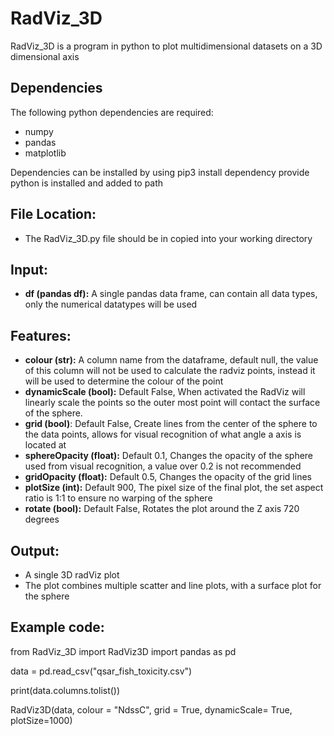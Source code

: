 <h1> RadViz_3D </h1>

<p>RadViz_3D is a program in python to plot multidimensional datasets on a 3D dimensional axis</p>

<h2>Dependencies</h2>
<p>The following python dependencies are required:</p>
<ul>
<li>numpy</li>
<li>pandas</li>
<li>matplotlib</li>
</ul>
<p>Dependencies can be installed by using pip3 install dependency provide python is installed and added to path</p>

<h2>File Location:</h2>
<ul>
<li> The RadViz_3D.py file should be in copied into your working directory </li>
</ul>

<h2>Input:</h2>
<ul>
<li><b>df (pandas df):</b> A single pandas data frame, can contain all data types, only the numerical datatypes will be used</li>
</ul>

<h2>Features:</h2>
<ul>
<li><b>colour (str):</b> A column name from the dataframe, default null, the value of this column will not be used to calculate the radviz points, instead it will be used to determine the colour of the point</li>
<li><b>dynamicScale (bool):</b> Default False, When activated the RadViz will linearly scale the points so the outer most point will contact the surface of the sphere.</li>
<li><b>grid (bool)</b>:</b> Default False, Create lines from the center of the sphere to the data points, allows for visual recognition of what angle a axis is located at</li>
<li><b>sphereOpacity (float):</b> Default 0.1, Changes the opacity of the sphere used from visual recognition, a value over 0.2 is not recommended
<li><b>gridOpacity (float):</b> Default 0.5, Changes the opacity of the grid lines</li>
<li><b>plotSize (int):</b> Default 900, The pixel size of the final plot, the set aspect ratio is 1:1 to ensure no warping of the sphere</li>
<li><b>rotate (bool):</b> Default False, Rotates the plot around the Z axis 720 degrees
</ul>

<h2>Output:</h2>
<ul>
<li>A single 3D radViz plot</li>
<li>The plot combines multiple scatter and line plots, with a surface plot for the sphere</li>
</ul>

<h2>Example code:</h2>
<p>
from RadViz_3D import RadViz3D
import pandas as pd

data = pd.read_csv("qsar_fish_toxicity.csv")

print(data.columns.tolist())

RadViz3D(data, colour = "NdssC", grid = True, dynamicScale= True, plotSize=1000)
</p>
